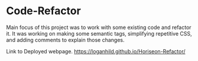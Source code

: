 # Code-Refactor
Main focus of this project was to work with some existing code and refactor it. It was working on making some semantic tags, simplifying repetitive CSS, and adding comments to explain those changes. 

Link to Deployed webpage.
https://loganhild.github.io/Horiseon-Refactor/
